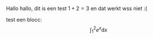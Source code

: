 Hallo hallo, dit is een test $1+2=3$ en dat werkt wss niet :(

test een blocc:
$$ \int_1^2e^x\mathrm{d}x $$